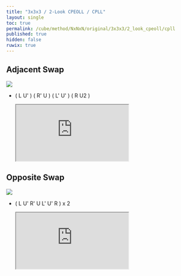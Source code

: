 ```yaml
---
title: "3x3x3 / 2-Look CPEOLL / CPLL"
layout: single
toc: true
permalink: /cube/method/NxNxN/original/3x3x3/2_look_cpeoll/cpll
published: true
hidden: false
ruwix: true
---
```


<head>
  <base target="_blank">
</head>



## Adjacent Swap

<span class="wrapper">
  <a href="https://logiqx.github.io/cubing-algs/html/2lcpeoll.html#case-Adj">
    <img
      class = "translate"
      axis  = "x"
      disp  = "-96px"
      src   = "https://logiqx.github.io/cubing-algs/img/2lcpeoll-s96-01.png"
    />
  </a>
</span>

- ( L U' ) ( R' U ) ( L' U' ) ( R U2 )

  <iframe
    src = "https://ruwix.com/widget/3d/?alg=L%20U'%20R'%20U%20L'%20U'%20R%20U2&colored=u/em%20f/c%20b/c%20l/c%20r/c&solved=U-&hover=9&speed=500&flags=canvas"
  ></iframe>



## Opposite Swap

<div class="wrapper">
  <a href="https://logiqx.github.io/cubing-algs/html/2lcpeoll.html#case-Diag">
    <img
      class = "translate"
      axis  = "y"
      disp  = "-96px"
      src   = "https://logiqx.github.io/cubing-algs/img/2lcpeoll-s96-01.png"
    />
  </a>
</div>

- ( L U' R' U L' U' R ) x 2

  <iframe
    src = "https://ruwix.com/widget/3d/?alg=L%20U'%20R'%20U%20L'%20U'%20R%20L%20U'%20R'%20U%20L'%20U'%20R&colored=u/em%20f/c%20b/c%20l/c%20r/c&solved=U-&hover=9&speed=500&flags=canvas"
  ></iframe>
